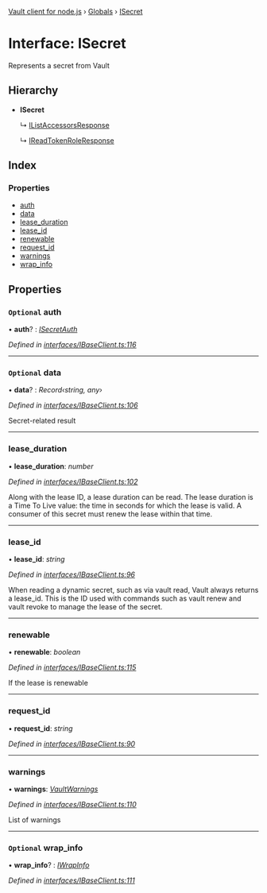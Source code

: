 [Vault client for node.js](../README.md) › [Globals](../globals.md) › [ISecret](isecret.md)

# Interface: ISecret

Represents a secret from Vault

## Hierarchy

* **ISecret**

  ↳ [IListAccessorsResponse](../globals.md#ilistaccessorsresponse)

  ↳ [IReadTokenRoleResponse](../globals.md#ireadtokenroleresponse)

## Index

### Properties

* [auth](isecret.md#optional-auth)
* [data](isecret.md#optional-data)
* [lease_duration](isecret.md#lease_duration)
* [lease_id](isecret.md#lease_id)
* [renewable](isecret.md#renewable)
* [request_id](isecret.md#request_id)
* [warnings](isecret.md#warnings)
* [wrap_info](isecret.md#optional-wrap_info)

## Properties

### `Optional` auth

• **auth**? : *[ISecretAuth](isecretauth.md)*

*Defined in [interfaces/IBaseClient.ts:116](https://github.com/theogravity/vault-tacular/blob/a3c7591/src/interfaces/IBaseClient.ts#L116)*

___

### `Optional` data

• **data**? : *Record‹string, any›*

*Defined in [interfaces/IBaseClient.ts:106](https://github.com/theogravity/vault-tacular/blob/a3c7591/src/interfaces/IBaseClient.ts#L106)*

Secret-related result

___

###  lease_duration

• **lease_duration**: *number*

*Defined in [interfaces/IBaseClient.ts:102](https://github.com/theogravity/vault-tacular/blob/a3c7591/src/interfaces/IBaseClient.ts#L102)*

Along with the lease ID, a lease duration can be read.
The lease duration is a Time To Live value: the time in seconds for
which the lease is valid. A consumer of this secret must renew the lease within that time.

___

###  lease_id

• **lease_id**: *string*

*Defined in [interfaces/IBaseClient.ts:96](https://github.com/theogravity/vault-tacular/blob/a3c7591/src/interfaces/IBaseClient.ts#L96)*

When reading a dynamic secret, such as via vault read, Vault always returns a lease_id.
This is the ID used with commands such as vault renew and vault revoke to manage the
lease of the secret.

___

###  renewable

• **renewable**: *boolean*

*Defined in [interfaces/IBaseClient.ts:115](https://github.com/theogravity/vault-tacular/blob/a3c7591/src/interfaces/IBaseClient.ts#L115)*

If the lease is renewable

___

###  request_id

• **request_id**: *string*

*Defined in [interfaces/IBaseClient.ts:90](https://github.com/theogravity/vault-tacular/blob/a3c7591/src/interfaces/IBaseClient.ts#L90)*

___

###  warnings

• **warnings**: *[VaultWarnings](../globals.md#vaultwarnings)*

*Defined in [interfaces/IBaseClient.ts:110](https://github.com/theogravity/vault-tacular/blob/a3c7591/src/interfaces/IBaseClient.ts#L110)*

List of warnings

___

### `Optional` wrap_info

• **wrap_info**? : *[IWrapInfo](iwrapinfo.md)*

*Defined in [interfaces/IBaseClient.ts:111](https://github.com/theogravity/vault-tacular/blob/a3c7591/src/interfaces/IBaseClient.ts#L111)*

